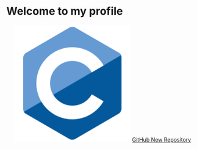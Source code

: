 # Welcome to my profile


<div align="center">
  <img src="https://raw.githubusercontent.com/devicons/devicon/ca28c779441053191ff11710fe24a9e6c23690d6/icons/c/c-original.svg" alt="C Logo" width="306" />
  <a href="https://github.com/Giovani-Simple-Dev/C-Knowledge" align="center-right">GitHub New Repository</a>
</div>
